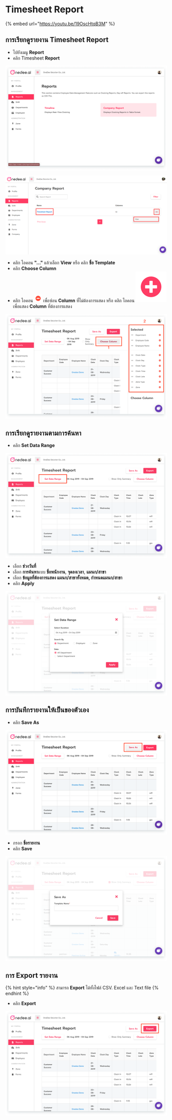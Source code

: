 # Timesheet Report

{% embed url="https://youtu.be/19OscHtqB3M" %}

## การเรียกดูรายงาน Timesheet Report

* ไปยังเมนู **Report**
* คลิก Timesheet **Report**

![](../../.gitbook/assets/untitled-2%20%281%29.png)

![](../../.gitbook/assets/screenshot_2%20%282%29.png)

* คลิก ไอคอน **"..."** แล้วเลือก **View** หรือ คลิก **ชื่อ Template**
* คลิก **Choose Column**
* คลิก ไอคอน ![](../../.gitbook/assets/group-46.png) เพื่อซ่อน **Column** ที่ไม่ต้องการแสดง หรือ คลิก ไอคอน ![](../../.gitbook/assets/group-46-1.png) เพื่อแสดง **Column** ที่ต้องการแสดง

![](../../.gitbook/assets/app.onedee.png)

## การเรียกดูรายงานตามการค้นหา

* คลิก **Set Data Range**

![](../../.gitbook/assets/app.onedee-25.png)

* เลือก **ช่วงวันที่**
* เลือก **การค้นหา**แบบ **ชื่อพนักงาน**, **จุดลงเวลา**, **แผนก/สาขา**
* เลือก **ข้อมูลที่ต้องการแสดง แผนก/สาขาทั้งหมด, กำหนดแผนก/สาขา**
* คลิก **Apply**

![](../../.gitbook/assets/app.onedee-23.png)

## การบันทึกรายงานให้เป็นของตัวเอง

* คลิก **Save As**

![](../../.gitbook/assets/untitled-6%20%281%29.png)

* กรอก **ชื่อรายงาน**
* คลิก **Save**

![](../../.gitbook/assets/app.onedee-24.png)

## การ Export รายงาน

{% hint style="info" %}
สามารถ **Export** ได้ทั้งไฟล์ CSV. Excel และ Text file
{% endhint %}

*  คลิก **Export**

![](../../.gitbook/assets/app.onedee-25-1.png)

